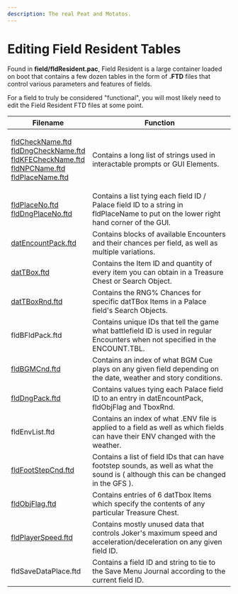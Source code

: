 ```yaml
---
description: The real Peat and Motatos.
---
```


# Editing Field Resident Tables

Found in **field/fldResident.pac**, Field Resident is a large container loaded on boot that contains a few dozen tables in the form of **.FTD** files that control various parameters and features of fields.

For a field to truly be considered "functional", you will most likely need to edit the Field Resident FTD files at some point.&#x20;

| Filename                                                                                                                            | Function                                                                                                                               |
| ----------------------------------------------------------------------------------------------------------------------------------- | -------------------------------------------------------------------------------------------------------------------------------------- |
| <p><a href="string.md">fldCheckName.ftd<br>fldDngCheckName.ftd<br>fldKFECheckName.ftd<br>fldNPCName.ftd<br>fldPlaceName.ftd</a></p> | Contains a long list of strings used in interactable prompts or GUI Elements.                                                          |
| <p><a href="fldPlaceNo.md">fldPlaceNo.ftd<br>fldDngPlaceNo.ftd</a></p>                                                              | Contains a list tying each field ID / Palace field ID to a string in fldPlaceName to put on the lower right hand corner of the GUI.    |
| [datEncountPack.ftd](datEncountPack.md)                                                                                             | Contains blocks of available Encounters and their chances per field, as well as multiple variations.                                   |
| [datTBox.ftd](datTBox.md)                                                                                                           | Contains the Item ID and quantity of every item you can obtain in a Treasure Chest or Search Object.                                   |
| [datTBoxRnd.ftd](datTBoxRnd.md)                                                                                                     | Contains the RNG% Chances for specific datTBox Items in a Palace field's Search Objects.                                               |
| fldBFldPack.ftd                                                                                                                     | Contains unique IDs that tell the game what battlefield ID is used in regular Encounters when not specified in the ENCOUNT.TBL.        |
| [fldBGMCnd.ftd](fldBGMCnd.md)                                                                                                       | Contains an index of what BGM Cue plays on any given field depending on the date, weather and story conditions.                        |
| [fldDngPack.ftd](fldDngPack.md)                                                                                                     | Contains values tying each Palace field ID to an entry in datEncountPack, fldObjFlag and TboxRnd.                                      |
| fldEnvList.ftd                                                                                                                      | Contains an index of what .ENV file is applied to a field as well as which fields can have their ENV changed with the weather.         |
| [fldFootStepCnd.ftd](fldFootStepCnd.md)                                                                                             | Contains a list of field IDs that can have footstep sounds, as well as what the sound is ( although this can be changed in the GFS ).  |
| [fldObjFlag.ftd](fldObjFlag.md)                                                                                                     | Contains entries of 6 datTbox Items which specify the contents of any particular Treasure Chest.                                       |
| [fldPlayerSpeed.ftd](fldPlayerSpeed.md)                                                                                             | Contains mostly unused data that controls Joker's maximum speed and acceleration/deceleration on any given field ID.                   |
| fldSaveDataPlace.ftd                                                                                                                | Contains a field ID and string to tie to the Save Menu Journal according to the current field ID.                                      |

